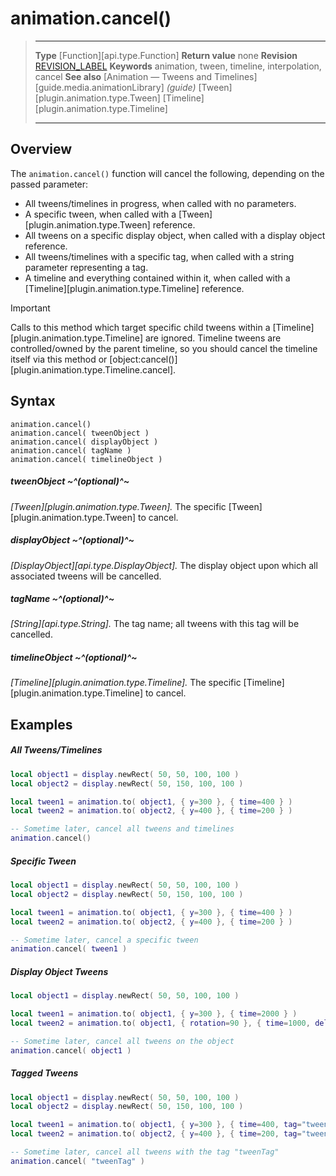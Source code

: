 # animation.cancel()

> --------------------- ------------------------------------------------------------------------------------------
> __Type__              [Function][api.type.Function]
> __Return value__      none
> __Revision__          [REVISION_LABEL](REVISION_URL)
> __Keywords__          animation, tween, timeline, interpolation, cancel
> __See also__			[Animation &mdash; Tweens and Timelines][guide.media.animationLibrary] _(guide)_
>						[Tween][plugin.animation.type.Tween]
>						[Timeline][plugin.animation.type.Timeline]
> --------------------- ------------------------------------------------------------------------------------------


## Overview

The `animation.cancel()` function will cancel the following, depending on the passed parameter:

* All tweens/timelines in progress, when called with no parameters.
* A specific tween, when called with a [Tween][plugin.animation.type.Tween] reference.
* All tweens on a specific display object, when called with a display object reference.
* All tweens/timelines with a specific tag, when called with a string parameter representing a tag.
* A timeline and everything contained within it, when called with a [Timeline][plugin.animation.type.Timeline] reference.

<div class="guide-notebox-imp">
<div class="notebox-title-imp">Important</div>

Calls to this method which target specific child tweens within a [Timeline][plugin.animation.type.Timeline] are ignored. Timeline tweens are controlled/owned by the parent timeline, so you should cancel the timeline itself via this method or [object:cancel()][plugin.animation.type.Timeline.cancel].

</div>


## Syntax

	animation.cancel()
	animation.cancel( tweenObject )
	animation.cancel( displayObject )
	animation.cancel( tagName )
	animation.cancel( timelineObject )

##### tweenObject ~^(optional)^~
_[Tween][plugin.animation.type.Tween]._ The specific [Tween][plugin.animation.type.Tween] to cancel.

##### displayObject ~^(optional)^~
_[DisplayObject][api.type.DisplayObject]._ The display object upon which all associated tweens will be cancelled.

##### tagName ~^(optional)^~
_[String][api.type.String]._ The tag name; all tweens with this tag will be cancelled.

##### timelineObject ~^(optional)^~
_[Timeline][plugin.animation.type.Timeline]._ The specific [Timeline][plugin.animation.type.Timeline] to cancel.


## Examples

##### All Tweens/Timelines

``````lua
local object1 = display.newRect( 50, 50, 100, 100 )
local object2 = display.newRect( 50, 150, 100, 100 )

local tween1 = animation.to( object1, { y=300 }, { time=400 } )
local tween2 = animation.to( object2, { y=400 }, { time=200 } )

-- Sometime later, cancel all tweens and timelines
animation.cancel()
``````

##### Specific Tween

``````lua
local object1 = display.newRect( 50, 50, 100, 100 )
local object2 = display.newRect( 50, 150, 100, 100 )

local tween1 = animation.to( object1, { y=300 }, { time=400 } )
local tween2 = animation.to( object2, { y=400 }, { time=200 } )

-- Sometime later, cancel a specific tween
animation.cancel( tween1 )
``````

##### Display Object Tweens

``````lua
local object1 = display.newRect( 50, 50, 100, 100 )

local tween1 = animation.to( object1, { y=300 }, { time=2000 } )
local tween2 = animation.to( object1, { rotation=90 }, { time=1000, delay=1000 } )

-- Sometime later, cancel all tweens on the object
animation.cancel( object1 )
``````

##### Tagged Tweens

``````lua
local object1 = display.newRect( 50, 50, 100, 100 )
local object2 = display.newRect( 50, 150, 100, 100 )

local tween1 = animation.to( object1, { y=300 }, { time=400, tag="tweenTag" } )
local tween2 = animation.to( object2, { y=400 }, { time=200, tag="tweenTag" } )

-- Sometime later, cancel all tweens with the tag "tweenTag"
animation.cancel( "tweenTag" )
``````
